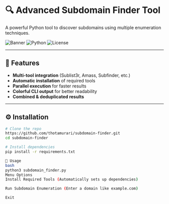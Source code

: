 # 🔍 Advanced Subdomain Finder Tool

A powerful Python tool to discover subdomains using multiple enumeration techniques.

![Banner](https://img.shields.io/badge/Subdomain-Finder-brightgreen)
![Python](https://img.shields.io/badge/Python-3.6%2B-blue)
![License](https://img.shields.io/badge/License-MIT-orange)

---

## 🚀 **Features**
- **Multi-tool integration** (Sublist3r, Amass, Subfinder, etc.)
- **Automatic installation** of required tools
- **Parallel execution** for faster results
- **Colorful CLI output** for better readability
- **Combined & deduplicated results**

---

## ⚙️ **Installation**
```bash
# Clone the repo
https://github.com/thotamurari/subdomain-finder.git
cd subdomain-finder

# Install dependencies
pip install -r requirements.txt

🎯 Usage
bash
python3 subdomain_finder.py
Menu Options
Install Required Tools (Automatically sets up dependencies)

Run Subdomain Enumeration (Enter a domain like example.com)

Exit
